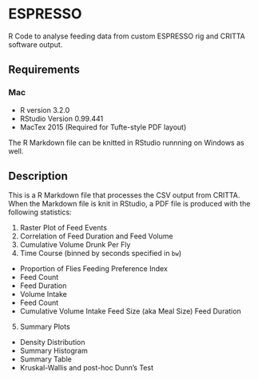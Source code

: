 # ESPRESSO
R Code to analyse feeding data from custom ESPRESSO rig and CRITTA software output.

## Requirements 
### Mac
* R version 3.2.0 
* RStudio Version 0.99.441
* MacTex 2015 (Required for Tufte-style PDF layout)

The R Markdown file can be knitted in RStudio runnning on Windows as well.

## Description
This is a R Markdown file that processes the CSV output from CRITTA. When the Markdown file is knit in RStudio, a PDF file is produced with the following statistics:

1. Raster Plot of Feed Events
2. Correlation of Feed Duration and Feed Volume
3. Cumulative Volume Drunk Per Fly
4. Time Course (binned by seconds specified in `bw`)

* Proportion of Flies Feeding Preference Index
* Feed Count
* Feed Duration
* Volume Intake
* Feed Count
* Cumulative Volume Intake Feed Size (aka Meal Size) Feed Duration

5. Summary Plots
* Density Distribution
* Summary Histogram
* Summary Table
* Kruskal-Wallis and post-hoc Dunn’s Test
